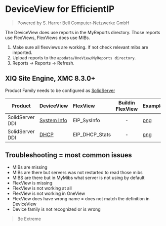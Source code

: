 # DeviceView for EfficientIP

>Powered by S. Harrer Bell Computer-Netzwerke GmbH

The DeviceView does use reports in the MyReports directory. Those reports use FlexViews, FlexViews does use MIBs.

1. Make sure all flexviews are working. If not check relevant mibs are imported.
2. Upload reports to the `appdata/OneView/MyReports directory`.
3. Reports -> Reports -> Refresh.

## XIQ Site Engine, XMC 8.3.0+

Product Family needs to be configured as [SolidServer](sample/VendorProfile-EIP.png?raw=true)

| Product  | DeviceView   | FlexView   | Buildin FlexView | Example   |
| -------- | ------------ |:---------- |:----------------:| --------- |
| SolidServer DDI |[System Info](xml/DeviceViewEIPSystem.xml?raw=true)|EIP_SysInfo| - |[png](sample/DeviceViewEIPSystem.png?raw=true)|
| SolidServer DDI |[DHCP](xml/DeviceViewEIPDhcp.xml?raw=true)|EIP_DHCP_Stats| - |[png](sample/DeviceViewEIPDhcp.png?raw=true)|

## Troubleshooting = most common issues
* MIBs are missing
* MIBs are there but servers was not restarted to read those mibs
* MIBS are there but in MyMibs what server is not using by default
* FlexView is missing
* FlexView is not working at all
* FlexView is not working in OneView 
* FlexView does have wrong name = does not match the definition in DeviceView
* Device family is not recognized or is wrong

>Be Extreme